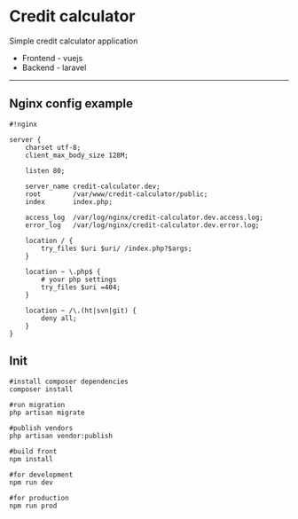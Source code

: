 Credit calculator
===================
Simple credit calculator application

 - Frontend - vuejs
 - Backend - laravel

----------
## Nginx config example ##

```
#!nginx

server {
    charset utf-8;
    client_max_body_size 128M;

    listen 80;

    server_name credit-calculator.dev;
    root        /var/www/credit-calculator/public;
    index       index.php;

    access_log  /var/log/nginx/credit-calculator.dev.access.log;
    error_log   /var/log/nginx/credit-calculator.dev.error.log;

    location / {
        try_files $uri $uri/ /index.php?$args;
    }

    location ~ \.php$ {
        # your php settings
        try_files $uri =404;
    }

    location ~ /\.(ht|svn|git) {
        deny all;
    }
}

```

## Init ##

```
#install composer dependencies
composer install

#run migration
php artisan migrate

#publish vendors
php artisan vendor:publish

#build front
npm install

#for development
npm run dev

#for production
npm run prod
```